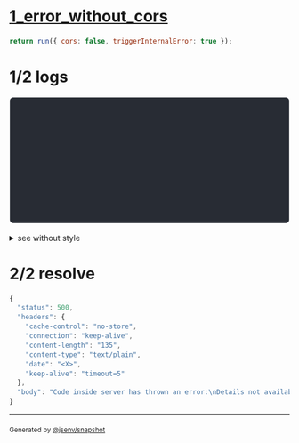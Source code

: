 # [1_error_without_cors](../../cors.test.mjs#L64)

```js
return run({ cors: false, triggerInternalError: true });
```

# 1/2 logs

![img](log_group.svg)

<details>
  <summary>see without style</summary>

```console
OPTIONS http://127.0.0.1/
internal error while handling request
--- error stack ---
Error: here
    at redirectRequest (base/cors.test.mjs:28:19)
    at callHook (@jsenv/core/packages/backend/server/src/service_controller.js:62:25)
    at Object.callHooks (@jsenv/core/packages/backend/server/src/service_controller.js:86:27)
    at applyRequestInternalRedirection (@jsenv/core/packages/backend/server/src/start_server.js:399:23)
    at getResponseProperties (@jsenv/core/packages/backend/server/src/start_server.js:532:17)
    at Server.requestEventHandler (@jsenv/core/packages/backend/server/src/start_server.js:698:42)
    at Server.emit (node:events:520:35)
    at parserOnIncoming (node:_http_server:1212:12)
    at HTTPParser.parserOnHeadersComplete (node:_http_common:123:17)
  500 Internal Server Error
```

</details>


# 2/2 resolve

```js
{
  "status": 500,
  "headers": {
    "cache-control": "no-store",
    "connection": "keep-alive",
    "content-length": "135",
    "content-type": "text/plain",
    "date": "<X>",
    "keep-alive": "timeout=5"
  },
  "body": "Code inside server has thrown an error:\nDetails not available: to enable them use jsenvServiceErrorHandler({ sendErrorDetails: true })."
}
```

---

<sub>
  Generated by <a href="https://github.com/jsenv/core/tree/main/packages/tooling/snapshot">@jsenv/snapshot</a>
</sub>
